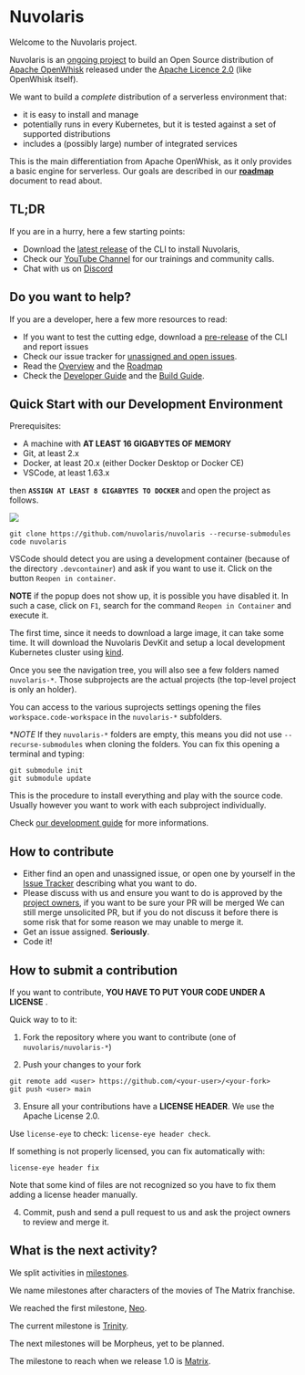 <!--
  ~ Licensed to the Apache Software Foundation (ASF) under one
  ~ or more contributor license agreements.  See the NOTICE file
  ~ distributed with this work for additional information
  ~ regarding copyright ownership.  The ASF licenses this file
  ~ to you under the Apache License, Version 2.0 (the
  ~ "License"); you may not use this file except in compliance
  ~ with the License.  You may obtain a copy of the License at
  ~
  ~   http://www.apache.org/licenses/LICENSE-2.0
  ~
  ~ Unless required by applicable law or agreed to in writing,
  ~ software distributed under the License is distributed on an
  ~ "AS IS" BASIS, WITHOUT WARRANTIES OR CONDITIONS OF ANY
  ~ KIND, either express or implied.  See the License for the
  ~ specific language governing permissions and limitations
  ~ under the License.
  ~
-->
# Nuvolaris

Welcome to the Nuvolaris project. 

Nuvolaris is an [ongoing project](#about) to build an Open Source distribution of [Apache OpenWhisk](https://openwhisk.apache.org) released under the [Apache Licence 2.0](LICENSE) (like OpenWhisk itself).

We want to build a *complete* distribution of a serverless environment that:

- it is easy to install and manage
- potentially runs in every Kubernetes, but it is tested against a set of supported distributions
- includes a (possibly large) number of integrated services

This is the main differentiation from Apache OpenWhisk, as it only provides a basic engine for serverless. Our goals are described in our [**roadmap**](docs/ROADMAP.md) document to read about.


## TL;DR

If you are in a hurry, here a few starting points:

- Download the [latest release](https://github.com/nuvolaris/nuvolaris/releases) of the CLI to install Nuvolaris, 
- Check our [YouTube Channel](https://www.youtube.com/channel/UCPt5hk7qcOkESjB7kii1byw) for our trainings and community calls.
- Chat with us on [Discord](https://discord.gg/VSGG7aQ2Ds) 

## Do you want to help?

If you are a developer, here a few more resources to read:

- If you want to test the cutting edge,  download a [pre-release](https://github.com/nuvolaris/nuvolaris-cli/releases) of the CLI and report issues
- Check our issue tracker for [unassigned and open issues](https://github.com/nuvolaris/nuvolaris/issues).
- Read the [Overview](docs/OVERVIEW.md) and the [Roadmap](docs/ROADMAP.md) 
- Check the [Developer Guide](docs/DEVEL.md) and the [Build Guide](docs/BUILD.md).

## Quick Start with our Development Environment

Prerequisites:

 - A machine with **AT LEAST 16 GIGABYTES OF MEMORY** 
 - Git, at least 2.x 
 - Docker, at least 20.x (either Docker Desktop or Docker CE) 
 - VSCode, at least 1.63.x
 
then  **`ASSIGN AT LEAST 8 GIGABYTES TO DOCKER`** and open the project as follows.

![](docs/devenv.png)

```
git clone https://github.com/nuvolaris/nuvolaris --recurse-submodules
code nuvolaris
```

VSCode should detect you are using a development container (because of the directory `.devcontainer`) and ask if you want to use it. Click on the button `Reopen in container`.

**NOTE** if the popup does not show up, it is possible you have disabled it. In such a case, click on `F1`, search for the command `Reopen in Container` and execute it.


The first time, since it needs to download a large image, it can take some time. It will download the Nuvolaris DevKit  and setup a local development Kubernetes cluster  using [kind](https://kind.sigs.k8s.io/).

Once you see the navigation tree, you will also see a few folders named `nuvolaris-*`. Those subprojects are the actual projects (the top-level project is only an holder). 

You can access to the various suprojects settings opening the files `workspace.code-workspace` in the `nuvolaris-*` subfolders.

**NOTE* If they `nuvolaris-*` folders are empty, this means you did not use `--recurse-submodules` when cloning the folders. You can fix this opening a terminal and typing:

```
git submodule init
git submodule update
```

This is the procedure to install everything and play with the source code. Usually however you want to work with each subproject individually. 

Check  [our development guide](docs/DEVEL.md) for more informations.

## How to contribute

- Either find an open and unassigned issue, or open one by yourself in the [Issue Tracker](https://github.com/nuvolaris/nuvolaris/issues) describing what you want to do.
- Please discuss with us and ensure you want to do is approved by the [project owners](docs/OWNERS.md), if you want to be sure your PR will be merged We can still merge unsolicited PR, but if you do not discuss it before there is some risk that for some reason we may unable to merge it. 
- Get an issue assigned. **Seriously**. 
- Code it!
## How to submit a contribution

If you want to contribute, **YOU HAVE TO PUT YOUR CODE UNDER A LICENSE** . 

Quick way to to it:

1. Fork the repository where you want to contribute (one of `nuvolaris/nuvolaris-*`) 

2. Push your changes to your fork

```
git remote add <user> https://github.com/<your-user>/<your-fork>
git push <user> main
```

3. Ensure all your contributions have a **LICENSE HEADER**.  We use the Apache License 2.0.

Use `license-eye` to check: `license-eye header check`.

If something is not properly licensed, you can fix automatically with:

```
license-eye header fix
```

Note that some kind of files are not recognized so you have to fix them adding a license header manually.

4. Commit, push and send a pull request to us and ask the project owners to review and merge it. 

## What is the next activity?

We split activities in [milestones](https://github.com/nuvolaris/nuvolaris/milestones?direction=asc&sort=title&state=open).

We name milestones after characters of the movies of The Matrix franchise. 

We reached the first milestone, [Neo](docs/Neo.md).

The current milestone is [Trinity](doc/Trinity.md).

The next milestones will be Morpheus, yet to be planned.

The milestone to reach when we release 1.0 is [Matrix](docs/Matrix.md).
 
